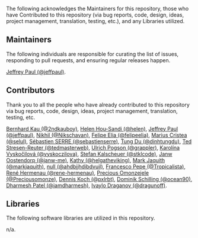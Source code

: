The following acknowledges the Maintainers for this repository, those who have Contributed to this repository (via bug reports, code, design, ideas, project management, translation, testing, etc.), and any Libraries utilized.

## Maintainers

The following individuals are responsible for curating the list of issues, responding to pull requests, and ensuring regular releases happen.

[Jeffrey Paul (@jeffpaul)](https://github.com/jeffpaul).

## Contributors

Thank you to all the people who have already contributed to this repository via bug reports, code, design, ideas, project management, translation, testing, etc.

[Bernhard Kau (@2ndkauboy)](https://github.com/2ndkauboy), [Helen Hou-Sandi (@helen)](https://github.com/helen), [Jeffrey Paul (@jeffpaul)](https://github.com/jeffpaul), [Nikhil (@Nikschavan)](https://github.com/Nikschavan), [Felipe Elia (@felipeelia)](https://github.com/felipeelia), [Marius Cristea (@selul)](https://github.com/selul), [Sébastien SERRE (@sebastienserre)](https://github.com/sebastienserre), [Tung Du (@dinhtungdu)](https://github.com/dinhtungdu), [Ted Stresen-Reuter (@tedmasterweb)](https://github.com/tedmasterweb), [Ulrich Pogson (@grappler)](https://github.com/grappler), [Karolína Vyskočilová (@vyskoczilova)](https://github.com/vyskoczilova), [Stefan Kalscheuer (@stklcode)](https://github.com/stklcode), [Janw Oostendorp (@janw-me)](https://github.com/janw-me), [Kathy (@helgatheviking)](https://github.com/helgatheviking), [Mark Jaquith (@markjaquith)](https://github.com/markjaquith), [null (@ahdbjjhdibdvuil)](https://github.com/ahdbjjhdibdvuil), [Francesco Pepe (@Tropicalista)](https://github.com/Tropicalista), [René Hermenau (@rene-hermenau)](https://github.com/rene-hermenau), [Precious Omonzejele (@Preciousomonze)](https://github.com/Preciousomonze), [Dennis Koch (@pxlrbt)](https://github.com/pxlrbt), [Dominik Schilling (@ocean90)](https://github.com/ocean90), [Dharmesh Patel (@iamdharmesh)](https://github.com/iamdharmesh), [Ivaylo Draganov (@dragunoff)](https://github.com/dragunoff).

## Libraries

The following software libraries are utilized in this repository.

n/a.
